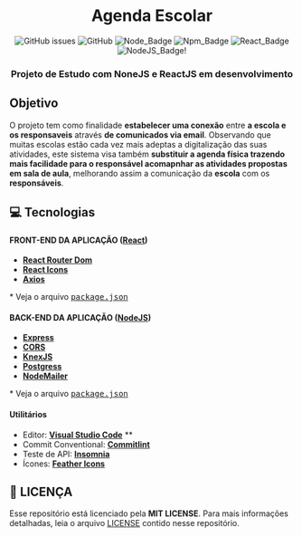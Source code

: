 <h1 align=center>
Agenda Escolar
</h1>

<div align="center">

![GitHub issues][github_issues_badge] ![GitHub][repository_license_badge] ![Node_Badge][node_version_badge] ![Npm_Badge][npm_version_badge] ![React_Badge][web_react_badge] ![NodeJS_Badge][server_nodejs_badge]!

</div>

<h3 align="center">

Projeto de Estudo com **NoneJS** e **ReactJS** em desenvolvimento

</h3>

<!-- 
  ...
  Local Reservado para o Banner com a montagem da tela
  do site e do aplicativo mobile.
  ...
-->

## **Objetivo**

O projeto tem como finalidade **estabelecer uma conexão** entre **a escola e os responsaveis** através **de comunicados via email**. Observando que muitas escolas estão cada vez mais adeptas a digitalização das suas atividades, este sistema visa também **substituir a agenda física trazendo mais facilidade para o responsável acomapnhar as atividades propostas em sala de aula**, melhorando assim a comunicação da **escola** com os **responsáveis**.

<!-- 
  ...
  Local Reservado para o GIF do projeto rodando.
  ...
-->

## **:computer: Tecnologias**


#### **FRONT-END DA APLICAÇÃO** ([React][react])

  - **[React Router Dom][react_router_dom]**
  - **[React Icons][react_icons]**
  - **[Axios][axios]**

  \* Veja o arquivo <kbd>[package.json](./web/package.json)</kbd>

#### **BACK-END DA APLICAÇÃO** ([NodeJS][node])

  - **[Express][express]**
  - **[CORS][cors]**
  - **[KnexJS][knex]**
  - **[Postgress][postgress]**
  - **[NodeMailer][nodemailer]**

  \* Veja o arquivo <kbd>[package.json](./api/package.json)</kbd>

<!-- #### **Mobile** ([React Native][react_native] + [TypeScript][typescript]) -->

#### **Utilitários**

- Editor: **[Visual Studio Code][vscode]** </kbd>**
- Commit Conventional: **[Commitlint][commitlint]**
- Teste de API: **[Insomnia][insomnia]**
- Ícones: **[Feather Icons][feather_icons]**


## **:page_with_curl: LICENÇA**

Esse repositório está licenciado pela **MIT LICENSE**. Para mais informações detalhadas, leia o arquivo [LICENSE](./LICENSE) contido nesse repositório. 



<!-- Website Links -->

[rocketseat_site]: https://rocketseat.com.br/

<!-- Badges -->

[github_issues_badge]: https://img.shields.io/github/issues/x0n4d0/ecoleta?color=green

[repository_license_badge]: https://img.shields.io/github/license/x0n4d0/ecoleta

[node_version_badge]: https://img.shields.io/badge/node-12.17.0-green

[npm_version_badge]: https://img.shields.io/badge/npm-6.14.4-red

[web_react_badge]: https://img.shields.io/badge/web-react-blue

[mobile_react-native_badge]: https://img.shields.io/badge/mobile-react%20native-blueviolet

[server_nodejs_badge]: https://img.shields.io/badge/server-nodejs-important

<!-- Techs -->

[react]: https://reactjs.org/

[typescript]: https://www.typescriptlang.org/

[node]: https://nodejs.org/en/

[leaflet]: https://react-leaflet.js.org/en/

[ibge_api]: https://servicodados.ibge.gov.br/api/docs/localidades?versao=1

[ibge_api_ufs]: https://servicodados.ibge.gov.br/api/docs/localidades?versao=1#api-UFs-estadosGet

[ibge_api_municipios]: https://servicodados.ibge.gov.br/api/docs/localidades?versao=1#api-Municipios-estadosUFMunicipiosGet

[vscode]: https://code.visualstudio.com/

[react_native]: http://www.reactnative.com/

[stackedit]: https://stackedit.io

[vscode_sqlite_extension]: https://marketplace.visualstudio.com/items?itemName=alexcvzz.vscode-sqlite

[markdown_emoji]: https://gist.github.com/rxaviers/7360908

[commitlint]: https://github.com/conventional-changelog/commitlint

[express]: https://expressjs.com/

[cors]: https://expressjs.com/en/resources/middleware/cors.html

[knex]: http://knexjs.org/

[sqlite3]: https://github.com/mapbox/node-sqlite3

[tsnode]: https://github.com/TypeStrong/ts-node

[feather_icons]: https://feathericons.com/

[insomnia]: https://insomnia.rest/

[react_leaflet]: https://react-leaflet.js.org/

[react_router_dom]: https://github.com/ReactTraining/react-router/tree/master/packages/react-router-dom

[react_icons]: https://react-icons.github.io/react-icons/

[axios]: https://github.com/axios/axios

[postgress]: https://www.postgresql.org/

[nodemailer]: https://nodemailer.com/about/